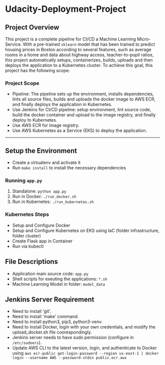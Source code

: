
# Udacity-Deployment-Project

## Project Overview

This project is a complete pipeline for CI/CD a Machine Learning Micro-Service. With a pre-trained `sklearn` model that has been trained to predict housing prices in Boston according to several features, such as average rooms in a home and data about highway access, teacher-to-pupil ratios, this project automatically setups, containerizes, builds, uploads and then deploys the application to a Kubernetes cluster. To achieve this goal, this project has the following scope:

### Project Scope

* Pipeline: The pipeline sets up the environment, installs dependencies, lints all source files, builds and uploads the docker image to AWS ECR, and finally deploys the application in Kubernetes.
* Use Jenkins for CI/CD pipeline: setup environment, lint source code, build the docker container and upload to the image registry, and finally deploy to Kubernetes.
* Use AWS ECR for image registry.
* Use AWS Kubernetes as a Service (EKS) to deploy the application.

---

## Setup the Environment

* Create a virtualenv and activate it
* Run `make install` to install the necessary dependencies

### Running `app.py`

1. Standalone:  `python app.py`
2. Run in Docker:  `./run_docker.sh`
3. Run in Kubernetes:  `./run_kubernetes.sh`

### Kubernetes Steps

* Setup and Configure Docker
* Setup and Configure Kubernetes on EKS using IaC (folder infrastructure, folder cluster)
* Create Flask app in Container
* Run via kubectl


## File Descriptions

* Application main source code: `app.py`
* Shell scripts for exeuting the applications: `*.sh`
* Machine Learning Model in folder: `model_data`

## Jenkins Server Requirement

* Need to install 'git'.
* Need to install 'make' command.
* Need to install python3, pip3, python3-venv.
* Need to install Docker, login with your own credentials, and modify the upload_docker.sh file coorespondingly.
* Jenkins server needs to have sudo permission (configure in `/etc/sudoers`).
* Update AWS CLI to the latest version, login, and authenticate to Docker using `aws ecr-public get-login-password --region us-east-1 | docker login --username AWS --password-stdin public.ecr.aws`
